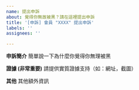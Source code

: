 ```yaml
---
name: 提出申訴
about: 覺得你無故被黑？請在這裡提出申訴
title: '[申訴] 會員 "XXXX" 提出申訴'
labels: ''
assignees: ''

---
```


**申訴簡介**
簡單說一下為什麼你覺得你無理被黑

**證據 (非常重要)**
請提供實質證據支持（如：網址，截圖）

**其他**
其他額外資訊
